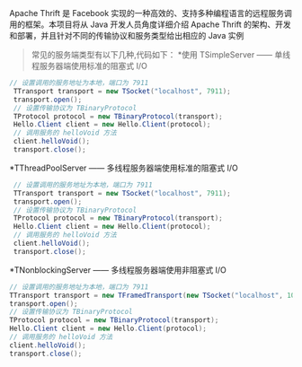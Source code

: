 Apache Thrift 是 Facebook 实现的一种高效的、支持多种编程语言的远程服务调用的框架。本项目将从 Java 开发人员角度详细介绍 Apache Thrift 的架构、开发和部署，并且针对不同的传输协议和服务类型给出相应的 Java 实例

>常见的服务端类型有以下几种,代码如下：
*使用 TSimpleServer —— 单线程服务器端使用标准的阻塞式 I/O
  ```JAVA
  // 设置调用的服务地址为本地，端口为 7911 
   TTransport transport = new TSocket("localhost", 7911); 
   transport.open(); 
   // 设置传输协议为 TBinaryProtocol 
   TProtocol protocol = new TBinaryProtocol(transport); 
   Hello.Client client = new Hello.Client(protocol); 
   // 调用服务的 helloVoid 方法
   client.helloVoid(); 
   transport.close(); 
   ```
*TThreadPoolServer —— 多线程服务器端使用标准的阻塞式 I/O
  ```JAVA
   // 设置调用的服务地址为本地，端口为 7911 
   TTransport transport = new TSocket("localhost", 7911); 
   transport.open(); 
   // 设置传输协议为 TBinaryProtocol 
   TProtocol protocol = new TBinaryProtocol(transport); 
   Hello.Client client = new Hello.Client(protocol); 
   // 调用服务的 helloVoid 方法
   client.helloVoid(); 
   transport.close(); 
   ```
*TNonblockingServer —— 多线程服务器端使用非阻塞式 I/O
  ```JAVA
  // 设置调用的服务地址为本地，端口为 7911 
  TTransport transport = new TFramedTransport(new TSocket("localhost", 10005));
  transport.open(); 
  // 设置传输协议为 TBinaryProtocol 
  TProtocol protocol = new TBinaryProtocol(transport); 
  Hello.Client client = new Hello.Client(protocol); 
  // 调用服务的 helloVoid 方法
  client.helloVoid(); 
  transport.close(); 
  ```
